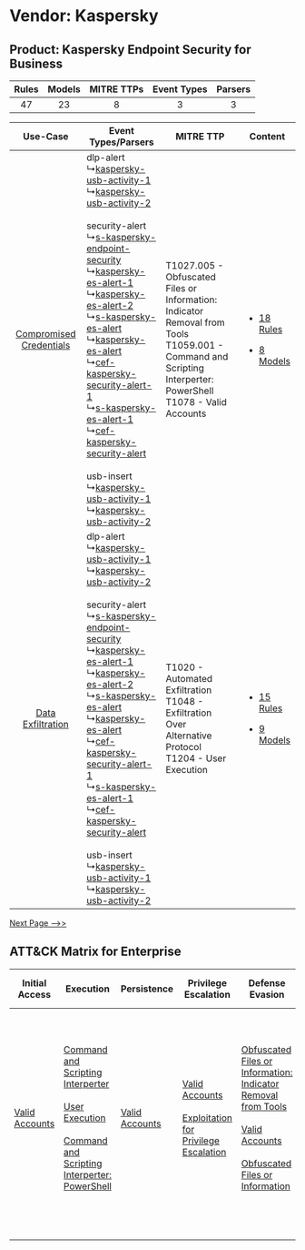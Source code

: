 Vendor: Kaspersky
=================
Product: Kaspersky Endpoint Security for Business
-------------------------------------------------
| Rules | Models | MITRE TTPs | Event Types | Parsers |
|:-----:|:------:|:----------:|:-----------:|:-------:|
|  47   |   23   |     8      |      3      |    3    |

|    Use-Case    | Event Types/Parsers    | MITRE TTP    | Content    |
|:----:| ---- | ---- | ---- |
| [Compromised Credentials](../../../UseCases/uc_compromised_credentials.md) |  dlp-alert<br> ↳[kaspersky-usb-activity-1](Ps/pC_kasperskyusbactivity1.md)<br> ↳[kaspersky-usb-activity-2](Ps/pC_kasperskyusbactivity2.md)<br><br> security-alert<br> ↳[s-kaspersky-endpoint-security](Ps/pC_skasperskyendpointsecurity.md)<br> ↳[kaspersky-es-alert-1](Ps/pC_kasperskyesalert1.md)<br> ↳[kaspersky-es-alert-2](Ps/pC_kasperskyesalert2.md)<br> ↳[s-kaspersky-es-alert](Ps/pC_skasperskyesalert.md)<br> ↳[kaspersky-es-alert](Ps/pC_kasperskyesalert.md)<br> ↳[cef-kaspersky-security-alert-1](Ps/pC_cefkasperskysecurityalert1.md)<br> ↳[s-kaspersky-es-alert-1](Ps/pC_skasperskyesalert1.md)<br> ↳[cef-kaspersky-security-alert](Ps/pC_cefkasperskysecurityalert.md)<br><br> usb-insert<br> ↳[kaspersky-usb-activity-1](Ps/pC_kasperskyusbactivity1.md)<br> ↳[kaspersky-usb-activity-2](Ps/pC_kasperskyusbactivity2.md)<br> | T1027.005 - Obfuscated Files or Information: Indicator Removal from Tools<br>T1059.001 - Command and Scripting Interperter: PowerShell<br>T1078 - Valid Accounts<br> | [<ul><li>18 Rules</li></ul><ul><li>8 Models</li></ul>](RM/r_m_kaspersky_kaspersky_endpoint_security_for_business_Compromised_Credentials.md) |
|       [Data Exfiltration](../../../UseCases/uc_data_exfiltration.md)       |  dlp-alert<br> ↳[kaspersky-usb-activity-1](Ps/pC_kasperskyusbactivity1.md)<br> ↳[kaspersky-usb-activity-2](Ps/pC_kasperskyusbactivity2.md)<br><br> security-alert<br> ↳[s-kaspersky-endpoint-security](Ps/pC_skasperskyendpointsecurity.md)<br> ↳[kaspersky-es-alert-1](Ps/pC_kasperskyesalert1.md)<br> ↳[kaspersky-es-alert-2](Ps/pC_kasperskyesalert2.md)<br> ↳[s-kaspersky-es-alert](Ps/pC_skasperskyesalert.md)<br> ↳[kaspersky-es-alert](Ps/pC_kasperskyesalert.md)<br> ↳[cef-kaspersky-security-alert-1](Ps/pC_cefkasperskysecurityalert1.md)<br> ↳[s-kaspersky-es-alert-1](Ps/pC_skasperskyesalert1.md)<br> ↳[cef-kaspersky-security-alert](Ps/pC_cefkasperskysecurityalert.md)<br><br> usb-insert<br> ↳[kaspersky-usb-activity-1](Ps/pC_kasperskyusbactivity1.md)<br> ↳[kaspersky-usb-activity-2](Ps/pC_kasperskyusbactivity2.md)<br> | T1020 - Automated Exfiltration<br>T1048 - Exfiltration Over Alternative Protocol<br>T1204 - User Execution<br>    | [<ul><li>15 Rules</li></ul><ul><li>9 Models</li></ul>](RM/r_m_kaspersky_kaspersky_endpoint_security_for_business_Data_Exfiltration.md)       |
[Next Page -->>](2_ds_kaspersky_kaspersky_endpoint_security_for_business.md)

ATT&CK Matrix for Enterprise
----------------------------
| Initial Access                                                      | Execution                                                                                                                                                                                                                                                       | Persistence                                                         | Privilege Escalation                                                                                                                                          | Defense Evasion                                                                                                                                                                                                                                                               | Credential Access | Discovery | Lateral Movement | Collection | Command and Control | Exfiltration                                                                                                                                                                                                                                                                                                                                                                  | Impact |
| ------------------------------------------------------------------- | --------------------------------------------------------------------------------------------------------------------------------------------------------------------------------------------------------------------------------------------------------------- | ------------------------------------------------------------------- | ------------------------------------------------------------------------------------------------------------------------------------------------------------- | ----------------------------------------------------------------------------------------------------------------------------------------------------------------------------------------------------------------------------------------------------------------------------- | ----------------- | --------- | ---------------- | ---------- | ------------------- | ----------------------------------------------------------------------------------------------------------------------------------------------------------------------------------------------------------------------------------------------------------------------------------------------------------------------------------------------------------------------------- | ------ |
| [Valid Accounts](https://attack.mitre.org/techniques/T1078)<br><br> | [Command and Scripting Interperter](https://attack.mitre.org/techniques/T1059)<br><br>[User Execution](https://attack.mitre.org/techniques/T1204)<br><br>[Command and Scripting Interperter: PowerShell](https://attack.mitre.org/techniques/T1059/001)<br><br> | [Valid Accounts](https://attack.mitre.org/techniques/T1078)<br><br> | [Valid Accounts](https://attack.mitre.org/techniques/T1078)<br><br>[Exploitation for Privilege Escalation](https://attack.mitre.org/techniques/T1068)<br><br> | [Obfuscated Files or Information: Indicator Removal from Tools](https://attack.mitre.org/techniques/T1027/005)<br><br>[Valid Accounts](https://attack.mitre.org/techniques/T1078)<br><br>[Obfuscated Files or Information](https://attack.mitre.org/techniques/T1027)<br><br> |                   |           |                  |            |                     | [Exfiltration Over Alternative Protocol](https://attack.mitre.org/techniques/T1048)<br><br>[Exfiltration Over Physical Medium: Exfiltration over USB](https://attack.mitre.org/techniques/T1052/001)<br><br>[Exfiltration Over Physical Medium](https://attack.mitre.org/techniques/T1052)<br><br>[Automated Exfiltration](https://attack.mitre.org/techniques/T1020)<br><br> |        |